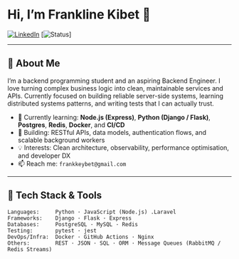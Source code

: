 <!--
  GitHub Profile README for Frankline Kibet
  -> Paste this into your repository named exactly: <your-github-username>/<your-github-username>.github.io or
     create a repo named <your-github-username> and add a README.md — GitHub will render it on your profile.
  -> Replace ALL occurrences of YOUR_GITHUB_USERNAME and YOUR_EMAIL with your actual GitHub username and email.
  -> Keep the LinkedIn URL (it's already set to your public URL).
-->

# Hi, I’m Frankline Kibet 👋
[![LinkedIn](https://img.shields.io/badge/LinkedIn-Frankline%20Kibet-blue?logo=linkedin&style=for-the-badge)](https://www.linkedin.com/in/frankline-kibet)
[![Status](https://img.shields.io/badge/Status-Backend%20Engineer%20aspirant-yellowgreen?style=for-the-badge&logo=github)]

---

## 🚀 About Me
I’m a backend programming student and an aspiring Backend Engineer. I love turning complex business logic into clean, maintainable services and APIs. Currently focused on building reliable server-side systems, learning distributed systems patterns, and writing tests that I can actually trust.

- 🔭 Currently learning: **Node.js (Express)**, **Python (Django / Flask)**, **Postgres**, **Redis**, **Docker**, and **CI/CD**
- 🌱 Building: RESTful APIs, data models, authentication flows, and scalable background workers
- 💡 Interests: Clean architecture, observability, performance optimisation, and developer DX
- 📫 Reach me: `frankkeybet@gmail.com` 

---

## 🧰 Tech Stack & Tools
```text
Languages:     Python · JavaScript (Node.js) .Laravel
Frameworks:    Django · Flask · Express
Databases:     PostgreSQL · MySQL · Redis
Testing:       pytest · jest
DevOps/Infra:  Docker · GitHub Actions · Nginx
Others:        REST · JSON · SQL · ORM · Message Queues (RabbitMQ / Redis Streams)
